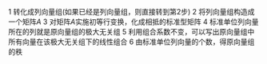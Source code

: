1 转化成列向量组(如果已经是列向量组，则直接转到第2步)
2 将列向量组构造成一个矩阵$A$
3 对矩阵$A$实施初等行变换，化成相抵的标准型矩阵
4 标准单位列向量所在的列就是原向量组的极大无关组
5 利用组合系数不变，可以写出原向量组中所有向量在该极大无关组下的线性组合
6 由标准单位列向量的个数，得原向量组的秩